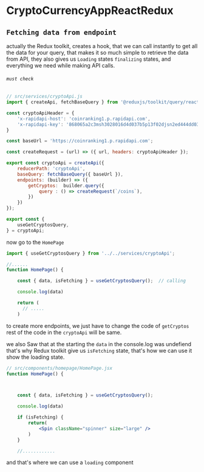 # CryptoCurrencyAppReactRedux

## `Fetching data from endpoint`

actually the Redux toolkit, creates a hook, that we can call instantly to get all the data for your query, that makes it so much simple to retrieve the data from API, they also gives us `Loading` states `finalizing` states, and everything we need while making API calls. 
###### `must check`
```js
// src/services/cryptoApi.js
import { createApi, fetchBaseQuery } from '@reduxjs/toolkit/query/react';

const cryptoApiHeader = {
    'x-rapidapi-host': 'coinranking1.p.rapidapi.com',
    'x-rapidapi-key': '868065a2c3msh3028016d4d037b5p13f02djsn2ed444dd03a9'
}

const baseUrl = 'https://coinranking1.p.rapidapi.com';

const createRequest = (url) => ({ url, headers: cryptoApiHeader });

export const cryptoApi = createApi({
    reducerPath: 'cryptoApi',
    baseQuery: fetchBaseQuery({ baseUrl }),
    endpoints: (builder) => ({
        getCryptos:  builder.query({
            query : () => createRequest(`/coins`),
        })
    })
});

export const {
    useGetCryptosQuery,
} = cryptoApi;


```

now go to the `HomePage`
```js
import { useGetCryptosQuery } from '../../services/cryptoApi';

//......
function HomePage() {

    const { data, isFetching } = useGetCryptosQuery();  // calling

    console.log(data)

    return (
      // .....
    )
```


to create more endpoints, we just have to change the code of `getCryptos` rest of the code in the `cryptoApi` will be same.

we also Saw that at the starting the `data` in the console.log was undefiend that's why Redux toolkit give us `isFetching` state, that's how we can use it show the loading state.


```jsx
// src/components/homepage/HomePage.jsx
function HomePage() {



    const { data, isFetching } = useGetCryptosQuery();

    console.log(data)

    if (isFetching) {
        return(
            <Spin className="spinner" size="large" />
        )
    }

    //............
```
and that's where we can use a `loading` component   